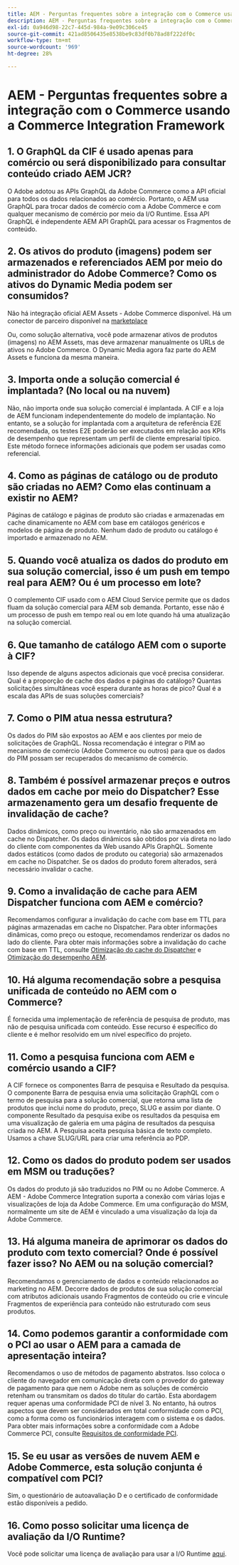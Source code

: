```yaml
---
title: AEM - Perguntas frequentes sobre a integração com o Commerce usando a Commerce Integration Framework
description: AEM - Perguntas frequentes sobre a integração com o Commerce usando a Commerce Integration Framework
exl-id: 0a946d98-22c7-445d-984a-9e09c306ce45
source-git-commit: 421ad8506435e8538be9c83df0b78ad8f222df0c
workflow-type: tm+mt
source-wordcount: '969'
ht-degree: 28%

---
```


# AEM - Perguntas frequentes sobre a integração com o Commerce usando a Commerce Integration Framework

## 1. O GraphQL da CIF é usado apenas para comércio ou será disponibilizado para consultar conteúdo criado AEM JCR?

O Adobe adotou as APIs GraphQL da Adobe Commerce como a API oficial para todos os dados relacionados ao comércio. Portanto, o AEM usa GraphQL para trocar dados de comércio com a Adobe Commerce e com qualquer mecanismo de comércio por meio da I/O Runtime. Essa API GraphQL é independente AEM API GraphQL para acessar os Fragmentos de conteúdo.

## 2. Os ativos do produto (imagens) podem ser armazenados e referenciados AEM por meio do administrador do Adobe Commerce? Como os ativos do Dynamic Media podem ser consumidos?

Não há integração oficial AEM Assets - Adobe Commerce disponível. Há um conector de parceiro disponível na [marketplace](https://marketplace.magento.com) <!-- THIS IS THE OLD URL THAT WAS USED. IT WAS 404 (https://marketplace.magento.com/bounteous-dam.html) -->

Ou, como solução alternativa, você pode armazenar ativos de produtos (imagens) no AEM Assets, mas deve armazenar manualmente os URLs de ativos no Adobe Commerce. O Dynamic Media agora faz parte do AEM Assets e funciona da mesma maneira.

## 3. Importa onde a solução comercial é implantada? (No local ou na nuvem)

Não, não importa onde sua solução comercial é implantada. A CIF e a loja de AEM funcionam independentemente do modelo de implantação. No entanto, se a solução for implantada com a arquitetura de referência E2E recomendada, os testes E2E poderão ser executados em relação aos KPIs de desempenho que representam um perfil de cliente empresarial típico. Este método fornece informações adicionais que podem ser usadas como referencial.

## 4. Como as páginas de catálogo ou de produto são criadas no AEM? Como elas continuam a existir no AEM?

Páginas de catálogo e páginas de produto são criadas e armazenadas em cache dinamicamente no AEM com base em catálogos genéricos e modelos de página de produto. Nenhum dado de produto ou catálogo é importado e armazenado no AEM.

## 5. Quando você atualiza os dados do produto em sua solução comercial, isso é um push em tempo real para AEM? Ou é um processo em lote?

O complemento CIF usado com o AEM Cloud Service permite que os dados fluam da solução comercial para AEM sob demanda. Portanto, esse não é um processo de push em tempo real ou em lote quando há uma atualização na solução comercial.

## 6. Que tamanho de catálogo AEM com o suporte à CIF?

Isso depende de alguns aspectos adicionais que você precisa considerar. Qual é a proporção de cache dos dados e páginas do catálogo? Quantas solicitações simultâneas você espera durante as horas de pico? Qual é a escala das APIs de suas soluções comerciais?

## 7. Como o PIM atua nessa estrutura?

Os dados do PIM são expostos ao AEM e aos clientes por meio de solicitações de GraphQL. Nossa recomendação é integrar o PIM ao mecanismo de comércio (Adobe Commerce ou outros) para que os dados do PIM possam ser recuperados do mecanismo de comércio.

## 8. Também é possível armazenar preços e outros dados em cache por meio do Dispatcher? Esse armazenamento gera um desafio frequente de invalidação de cache?

Dados dinâmicos, como preço ou inventário, não são armazenados em cache no Dispatcher. Os dados dinâmicos são obtidos por via direta no lado do cliente com componentes da Web usando APIs GraphQL. Somente dados estáticos (como dados de produto ou categoria) são armazenados em cache no Dispatcher. Se os dados do produto forem alterados, será necessário invalidar o cache.

## 9. Como a invalidação de cache para AEM Dispatcher funciona com AEM e comércio?

Recomendamos configurar a invalidação do cache com base em TTL para páginas armazenadas em cache no Dispatcher. Para obter informações dinâmicas, como preço ou estoque, recomendamos renderizar os dados no lado do cliente. Para obter mais informações sobre a invalidação do cache com base em TTL, consulte [Otimização do cache do Dispatcher](https://experienceleague.adobe.com/docs/experience-cloud-kcs/kbarticles/KA-17458.html) e [Otimização do desempenho AEM](https://experienceleague.adobe.com/docs/commerce-operations/deliver-commerce-at-scale/performance.html).

## 10. Há alguma recomendação sobre a pesquisa unificada de conteúdo no AEM com o Commerce?

É fornecida uma implementação de referência de pesquisa de produto, mas não de pesquisa unificada com conteúdo. Esse recurso é específico do cliente e é melhor resolvido em um nível específico do projeto.

## 11. Como a pesquisa funciona com AEM e comércio usando a CIF?

A CIF fornece os componentes Barra de pesquisa e Resultado da pesquisa. O componente Barra de pesquisa envia uma solicitação GraphQL com o termo de pesquisa para a solução comercial, que retorna uma lista de produtos que inclui nome do produto, preço, SLUG e assim por diante. O componente Resultado da pesquisa exibe os resultados da pesquisa em uma visualização de galeria em uma página de resultados da pesquisa criada no AEM. A Pesquisa aceita pesquisa básica de texto completo. Usamos a chave SLUG/URL para criar uma referência ao PDP.

## 12. Como os dados do produto podem ser usados em MSM ou traduções?

Os dados do produto já são traduzidos no PIM ou no Adobe Commerce. A AEM - Adobe Commerce Integration suporta a conexão com várias lojas e visualizações de loja da Adobe Commerce. Em uma configuração do MSM, normalmente um site de AEM é vinculado a uma visualização da loja da Adobe Commerce.

## 13. Há alguma maneira de aprimorar os dados do produto com texto comercial? Onde é possível fazer isso? No AEM ou na solução comercial?

Recomendamos o gerenciamento de dados e conteúdo relacionados ao marketing no AEM. Decorre dados de produtos de sua solução comercial com atributos adicionais usando Fragmentos de conteúdo ou crie e vincule Fragmentos de experiência para conteúdo não estruturado com seus produtos.

## 14. Como podemos garantir a conformidade com o PCI ao usar o AEM para a camada de apresentação inteira?

Recomendamos o uso de métodos de pagamento abstratos. Isso coloca o cliente do navegador em comunicação direta com o provedor do gateway de pagamento para que nem o Adobe nem as soluções de comércio retenham ou transmitam os dados do titular do cartão. Esta abordagem requer apenas uma conformidade PCI de nível 3. No entanto, há outros aspectos que devem ser considerados em total conformidade com o PCI, como a forma como os funcionários interagem com o sistema e os dados. Para obter mais informações sobre a conformidade com a Adobe Commerce PCI, consulte [Requisitos de conformidade PCI](https://business.adobe.com/products/magento/pci-compliance.html).

## 15. Se eu usar as versões de nuvem AEM e Adobe Commerce, esta solução conjunta é compatível com PCI?

Sim, o questionário de autoavaliação D e o certificado de conformidade estão disponíveis a pedido.

## 16. Como posso solicitar uma licença de avaliação da I/O Runtime?

Você pode solicitar uma licença de avaliação para usar a I/O Runtime [aqui](https://developer.adobe.com/app-builder/trial/).
